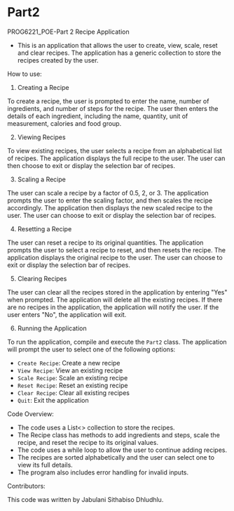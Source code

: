 # Part2
PROG6221_POE-Part 2
Recipe Application
* This is an application that allows the user to create, view, scale, reset and clear recipes. The application has a generic collection to store the recipes created by the user.

How to use:

1. Creating a Recipe

To create a recipe, the user is prompted to enter the name, number of ingredients, and number of steps for the recipe. The user then enters the details of each ingredient, including the name, quantity, unit of measurement, calories and food group.

2. Viewing Recipes

To view existing recipes, the user selects a recipe from an alphabetical list of recipes. The application displays the full recipe to the user. The user can then choose to exit or display the selection bar of recipes.

3. Scaling a Recipe

The user can scale a recipe by a factor of 0.5, 2, or 3. The application prompts the user to enter the scaling factor, and then scales the recipe accordingly. The application then displays the new scaled recipe to the user. The user can choose to exit or display the selection bar of recipes.

4. Resetting a Recipe

The user can reset a recipe to its original quantities. The application prompts the user to select a recipe to reset, and then resets the recipe. The application displays the original recipe to the user. The user can choose to exit or display the selection bar of recipes.

5. Clearing Recipes

The user can clear all the recipes stored in the application by entering "Yes" when prompted. The application will delete all the existing recipes. If there are no recipes in the application, the application will notify the user. If the user enters "No", the application will exit.

6. Running the Application

To run the application, compile and execute the `Part2` class. The application will prompt the user to select one of the following options:

- `Create Recipe`: Create a new recipe
- `View Recipe`: View an existing recipe
- `Scale Recipe`: Scale an existing recipe
- `Reset Recipe`: Reset an existing recipe
- `Clear Recipe`: Clear all existing recipes
- `Quit`: Exit the application

Code Overview:

- The code uses a List<> collection to store the recipes.
- The Recipe class has methods to add ingredients and steps, scale the recipe, and reset the recipe to its original values.
- The code uses a while loop to allow the user to continue adding recipes.
- The recipes are sorted alphabetically and the user can select one to view its full details.
- The program also includes error handling for invalid inputs.

Contributors:

This code was written by Jabulani Sithabiso Dhludhlu.
